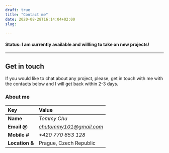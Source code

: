 ```yaml
---
draft: true
title: "Contact me"
date: 2020-08-28T16:14:04+02:00
slug:

---
```


#### Status: I am currently available and willling to take on new projects!

---

## Get in touch

If you would like to chat about any project,
please, get in touch with me with the contacts
below and I will get back within 2-3 days.

### About me

| Key | Value |
| :--- | :--- |
| **Name** | *Tommy Chu* |
| **Email @** | *chutommy101@gmail.com* |
| **Mobile #** | *+420 770 653 128* |
| **Location &** | Prague, Czech Republic|
